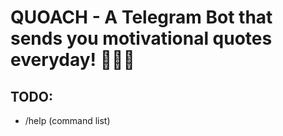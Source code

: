 # QUOACH - A Telegram Bot that sends you motivational quotes everyday! 🤖🚀🍀

## TODO:
* /help (command list)
